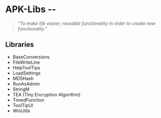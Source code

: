 # APK-Libs --
> *"To make life easier; reusable functionality in order to create new functionality."*

## Libraries
- BaseConversions
- FileWriteLine
- HelpToolTips
- LoadSettings
- MD5Hash
- RunAsAdmin
- StringM
- TEA (Tiny Encryption Algorithm)
- TimedFunction
- ToolTipUI
- WinUtils
